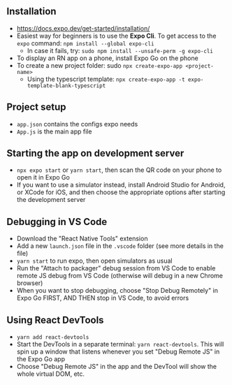 ## Installation

- https://docs.expo.dev/get-started/installation/
- Easiest way for beginners is to use the **Expo Cli**. To get access to the `expo` command: `npm install --global expo-cli`
  - In case it fails, try: `sudo npm install --unsafe-perm -g expo-cli`
- To display an RN app on a phone, install Expo Go on the phone
- To create a new project folder: sudo `npx create-expo-app <project-name>`
  - Using the typescript template: `npx create-expo-app -t expo-template-blank-typescript`

## Project setup

- `app.json` contains the configs expo needs
- `App.js` is the main app file

## Starting the app on development server

- `npx expo start` or `yarn start`, then scan the QR code on your phone to open it in Expo Go
- If you want to use a simulator instead, install Android Studio for Android, or XCode for iOS, and then choose the appropriate options after starting the development server

## Debugging in VS Code

- Download the "React Native Tools" extension
- Add a new `launch.json` file in the `.vscode` folder (see more details in the file)
- `yarn start` to run expo, then open simulators as usual
- Run the "Attach to packager" debug session from VS Code to enable remote JS debug from VS Code (otherwise will debug in a new Chrome browser)
- When you want to stop debugging, choose "Stop Debug Remotely" in Expo Go FIRST, AND THEN stop in VS Code, to avoid errors

## Using React DevTools

- `yarn add react-devtools`
- Start the DevTools in a separate terminal: `yarn react-devtools`. This will spin up a window that listens whenever you set "Debug Remote JS" in the Expo Go app
- Choose "Debug Remote JS" in the app and the DevTool will show the whole virtual DOM, etc.
